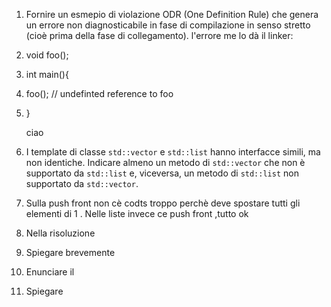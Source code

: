 1. Fornire un esmepio di violazione ODR (One Definition Rule) che genera un errore non diagnosticabile in fase di compilazione in senso stretto (cioè prima della fase di collegamento).  l'errore me lo dà  il linker:
2. void foo();
3. int main(){
4. foo();  // undefinted reference to foo
5. }
   
   ciao
2. I template di classe `std::vector` e `std::list` hanno interfacce simili, ma non identiche. Indicare almeno un metodo di `std::vector` che non è supportato da `std::list` e, viceversa, un metodo di `std::list` non supportato da `std::vector`.
3. Sulla push front non cè codts troppo perchè deve spostare tutti gli elementi di 1 . Nelle liste invece ce push front ,tutto ok
   
   
3. Nella risoluzione 
   
   
4. Spiegare brevemente
   
   
5. Enunciare il 
   
   
6. Spiegare
   
   